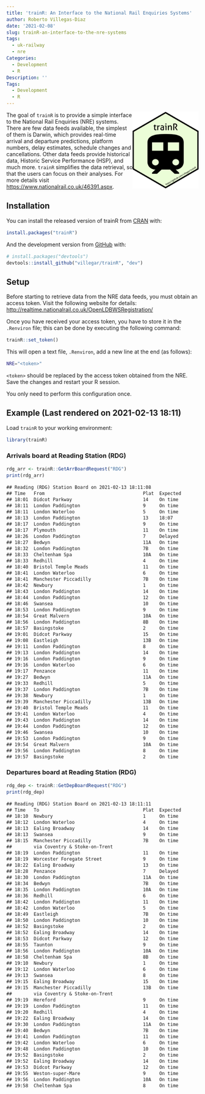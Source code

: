 ```yaml
---
title: 'trainR: An Interface to the National Rail Enquiries Systems'
author: Roberto Villegas-Diaz
date: '2021-02-08'
slug: trainR-an-interface-to-the-nre-systems
tags:
  - uk-railway
  - nre
Categories:
  - Development
  - R
Description: ''
Tags:
  - Development
  - R
---
```


<img src="https://raw.githubusercontent.com/villegar/trainR/main/inst/images/logo.png" alt="logo" align="right" height=200px/>

The goal of `trainR` is to provide a simple interface to the 
National Rail Enquiries (NRE) systems. There are few data feeds 
available, the simplest of them is Darwin, which provides real-time 
arrival and departure predictions, platform numbers, delay estimates, 
schedule changes and cancellations. Other data feeds provide historical 
data, Historic Service Performance (HSP), and much more. `trainR` 
simplifies the data retrieval, so that the users can focus on their 
analyses. For more details visit 
https://www.nationalrail.co.uk/46391.aspx.

## Installation

You can install the released version of trainR from [CRAN](https://CRAN.R-project.org) with:

``` r
install.packages("trainR")
```

And the development version from [GitHub](https://github.com/) with:

``` r
# install.packages("devtools")
devtools::install_github("villegar/trainR", "dev")
```

## Setup
Before starting to retrieve data from the NRE data feeds, you must obtain an access token. 
Visit the following website for details: http://realtime.nationalrail.co.uk/OpenLDBWSRegistration/

Once you have received your access token, you have to store it in the `.Renviron` file; this can be 
done by executing the following command:


```r
trainR::set_token()
```

This will open a text file, `.Renviron`, add a new line at the end (as follows):

```bash
NRE="<token>"
```

`<token>` should be replaced by the access token obtained from the NRE. Save the changes and restart 
your R session.

You only need to perform this configuration once.

## Example (Last rendered on 2021-02-13 18:11)

Load `trainR` to your working environment:

```r
library(trainR)
```

### Arrivals board at Reading Station (RDG)


```r
rdg_arr <- trainR::GetArrBoardRequest("RDG")
print(rdg_arr)
```

```
## Reading (RDG) Station Board on 2021-02-13 18:11:08
## Time   From                                    Plat  Expected
## 18:01  Didcot Parkway                          14    On time
## 18:11  London Paddington                       9     On time
## 18:11  London Waterloo                         5     On time
## 18:13  London Paddington                       13    18:07
## 18:17  London Paddington                       9     On time
## 18:17  Plymouth                                11    On time
## 18:26  London Paddington                       7     Delayed
## 18:27  Bedwyn                                  11A   On time
## 18:32  London Paddington                       7B    On time
## 18:33  Cheltenham Spa                          10A   On time
## 18:33  Redhill                                 4     On time
## 18:40  Bristol Temple Meads                    11    On time
## 18:41  London Waterloo                         6     On time
## 18:41  Manchester Piccadilly                   7B    On time
## 18:42  Newbury                                 1     On time
## 18:43  London Paddington                       14    On time
## 18:44  London Paddington                       12    On time
## 18:46  Swansea                                 10    On time
## 18:53  London Paddington                       9     On time
## 18:54  Great Malvern                           10A   On time
## 18:56  London Paddington                       8B    On time
## 18:57  Basingstoke                             2     On time
## 19:01  Didcot Parkway                          15    On time
## 19:08  Eastleigh                               13B   On time
## 19:11  London Paddington                       8     On time
## 19:13  London Paddington                       14    On time
## 19:16  London Paddington                       9     On time
## 19:16  London Waterloo                         6     On time
## 19:17  Penzance                                11    On time
## 19:27  Bedwyn                                  11A   On time
## 19:33  Redhill                                 5     On time
## 19:37  London Paddington                       7B    On time
## 19:38  Newbury                                 1     On time
## 19:39  Manchester Piccadilly                   13B   On time
## 19:40  Bristol Temple Meads                    11    On time
## 19:41  London Waterloo                         4     On time
## 19:43  London Paddington                       14    On time
## 19:44  London Paddington                       12    On time
## 19:46  Swansea                                 10    On time
## 19:53  London Paddington                       9     On time
## 19:54  Great Malvern                           10A   On time
## 19:56  London Paddington                       8     On time
## 19:57  Basingstoke                             2     On time
```

### Departures board at Reading Station (RDG)


```r
rdg_dep <- trainR::GetDepBoardRequest("RDG")
print(rdg_dep)
```

```
## Reading (RDG) Station Board on 2021-02-13 18:11:11
## Time   To                                      Plat  Expected
## 18:10  Newbury                                 1     On time
## 18:12  London Waterloo                         4     On time
## 18:13  Ealing Broadway                         14    On time
## 18:13  Swansea                                 9     On time
## 18:15  Manchester Piccadilly                   7B    On time
##        via Coventry & Stoke-on-Trent           
## 18:19  London Paddington                       11    On time
## 18:19  Worcester Foregate Street               9     On time
## 18:22  Ealing Broadway                         13    On time
## 18:28  Penzance                                7     Delayed
## 18:30  London Paddington                       11A   On time
## 18:34  Bedwyn                                  7B    On time
## 18:35  London Paddington                       10A   On time
## 18:36  Redhill                                 6     On time
## 18:42  London Paddington                       11    On time
## 18:42  London Waterloo                         5     On time
## 18:49  Eastleigh                               7B    On time
## 18:50  London Paddington                       10    On time
## 18:52  Basingstoke                             2     On time
## 18:52  Ealing Broadway                         14    On time
## 18:53  Didcot Parkway                          12    On time
## 18:55  Taunton                                 9     On time
## 18:56  London Paddington                       10A   On time
## 18:58  Cheltenham Spa                          8B    On time
## 19:10  Newbury                                 1     On time
## 19:12  London Waterloo                         6     On time
## 19:13  Swansea                                 8     On time
## 19:15  Ealing Broadway                         15    On time
## 19:15  Manchester Piccadilly                   13B   On time
##        via Coventry & Stoke-on-Trent           
## 19:19  Hereford                                9     On time
## 19:19  London Paddington                       11    On time
## 19:20  Redhill                                 4     On time
## 19:22  Ealing Broadway                         14    On time
## 19:30  London Paddington                       11A   On time
## 19:40  Bedwyn                                  7B    On time
## 19:41  London Paddington                       11    On time
## 19:42  London Waterloo                         6     On time
## 19:48  London Paddington                       10    On time
## 19:52  Basingstoke                             2     On time
## 19:52  Ealing Broadway                         14    On time
## 19:53  Didcot Parkway                          12    On time
## 19:55  Weston-super-Mare                       9     On time
## 19:56  London Paddington                       10A   On time
## 19:58  Cheltenham Spa                          8     On time
```
